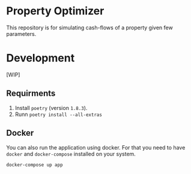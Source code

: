 # Property Optimizer
This repository is for simulating cash-flows of a property given few parameters.

# Development
[WIP]
## Requirments
1. Install `poetry` (version `1.8.3`).
2. Runn `poetry install --all-extras`

## Docker
You can also run the application using docker. For that you need 
to have `docker` and `docker-compose` installed on your system.
```bash
docker-compose up app
```